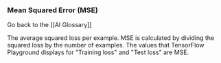### Mean Squared Error (MSE)

Go back to the [[AI Glossary]]


The average squared loss per example. MSE is calculated by dividing the squared loss by the number of examples. The values that TensorFlow Playground displays for "Training loss" and "Test loss" are MSE.

